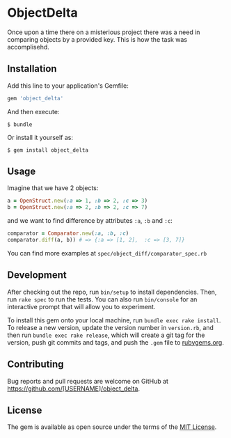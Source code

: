 # ObjectDelta

Once upon a time there on a misterious project there  was a need in comparing objects by a provided key. This is how the task was accomplisehd.

## Installation

Add this line to your application's Gemfile:

```ruby
gem 'object_delta'
```

And then execute:

    $ bundle

Or install it yourself as:

    $ gem install object_delta

## Usage
Imagine that we have 2 objects:
```ruby
a = OpenStruct.new(:a => 1, :b => 2, :c => 3)
b = OpenStruct.new(:a => 2, :b => 2, :c => 7)
```

and we want to find difference by attributes ```:a```, ```:b``` and ```:c```:
```ruby
comparator = Comparator.new(:a, :b, :c)
comparator.diff(a, b)) # => {:a => [1, 2],  :c => [3, 7]}
```

You can find more examples at ```spec/object_diff/comparator_spec.rb```

## Development

After checking out the repo, run `bin/setup` to install dependencies. Then, run `rake spec` to run the tests. You can also run `bin/console` for an interactive prompt that will allow you to experiment.

To install this gem onto your local machine, run `bundle exec rake install`. To release a new version, update the version number in `version.rb`, and then run `bundle exec rake release`, which will create a git tag for the version, push git commits and tags, and push the `.gem` file to [rubygems.org](https://rubygems.org).

## Contributing

Bug reports and pull requests are welcome on GitHub at https://github.com/[USERNAME]/object_delta.

## License

The gem is available as open source under the terms of the [MIT License](http://opensource.org/licenses/MIT).
